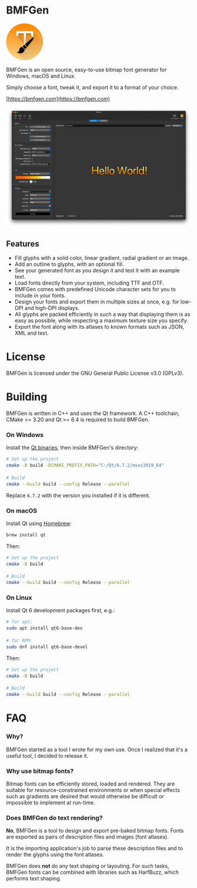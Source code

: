 # BMFGen

<img src="https://github.com/cemderv/BMFGen/blob/main/img/web/icon-192.png?raw=true" width="100">

BMFGen is an open source, easy-to-use bitmap font generator for Windows, macOS and Linux.

Simply choose a font, tweak it, and export it to a format of your choice.

[https://bmfgen.com](https://bmfgen.com)

![BMFGen Preview](img/bmfgen-preview.webp)

## Features

- Fill glyphs with a solid color, linear gradient, radial gradient or an image.
- Add an outline to glyphs, with an optional fill.
- See your generated font as you design it and test it with an example text.
- Load fonts directly from your system, including TTF and OTF.
- BMFGen comes with predefined Unicode character sets for you to include in your fonts.
- Design your fonts and export them in multiple sizes at once, e.g. for low-DPI and high-DPI displays.
- All glyphs are packed efficiently in such a way that displaying them is as easy as possible, while respecting a
  maximum texture size you specify.
- Export the font along with its atlases to known formats such as JSON, XML and text.

# License

BMFGen is licensed under the GNU General Public License v3.0 (GPLv3).

# Building

BMFGen is written in C++ and uses the Qt framework.
A C++ toolchain, CMake >= 3.20 and Qt >= 6.4 is required to build BMFGen.

### On Windows

Install the [Qt binaries](https://www.qt.io/download-qt-installer-oss), then inside BMFGen's directory:

```bash
# Set up the project
cmake -B build -DCMAKE_PREFIX_PATH="C:/Qt/6.7.2/msvc2019_64"

# Build
cmake --build build --config Release --parallel
```

Replace `6.7.2` with the version you installed if it is different.

### On macOS

Install Qt using [Homebrew](https://brew.sh):

```bash
brew install qt
```

Then:

```bash
# Set up the project
cmake -B build

# Build
cmake --build build --config Release --parallel
```

### On Linux

Install Qt 6 development packages first, e.g.:

```bash
# for apt:
sudo apt install qt6-base-dev

# for RPM:
sudo dnf install qt6-base-devel
```

Then:

```bash
# Set up the project
cmake -B build

# Build
cmake --build build --config Release --parallel
```

# FAQ

### Why?

BMFGen started as a tool I wrote for my own use. Once I realized that it's a useful tool, I decided to release it.

### Why use bitmap fonts?

Bitmap fonts can be efficiently stored, loaded and rendered.
They are suitable for resource-constrained environments or when special effects such as
gradients are desired that would otherwise be difficult or impossible to implement at run-time.

### Does BMFGen do text rendering?

**No**, BMFGen is a tool to design and export pre-baked bitmap fonts.
Fonts are exported as pairs of description files and images (font atlases).

It is the importing application's job to parse these description files and to render
the glyphs using the font atlases.

BMFGen does **not** do any text shaping or layouting. For such tasks, BMFGen fonts
can be combined with libraries such as HarfBuzz, which performs text shaping.
